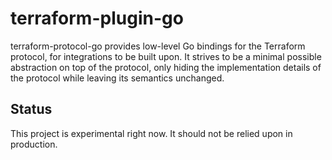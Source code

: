 # terraform-plugin-go

terraform-protocol-go provides low-level Go bindings for the Terraform
protocol, for integrations to be built upon. It strives to be a minimal
possible abstraction on top of the protocol, only hiding the implementation
details of the protocol while leaving its semantics unchanged.

## Status

This project is experimental right now. It should not be relied upon in
production.
